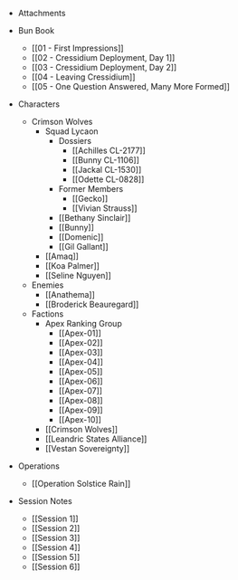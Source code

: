 - Attachments
- Bun Book
	- [[01 - First Impressions]]
	- [[02 - Cressidium Deployment, Day 1]]
	- [[03 - Cressidium Deployment, Day 2]]
	- [[04 - Leaving Cressidium]]
	- [[05 - One Question Answered, Many More Formed]]

- Characters
	- Crimson Wolves
		- Squad Lycaon
			- Dossiers
				- [[Achilles CL-2177]]
				- [[Bunny CL-1106]]
				- [[Jackal CL-1530]]
				- [[Odette CL-0828]]
			- Former Members
				- [[Gecko]]
				- [[Vivian Strauss]]
			- [[Bethany Sinclair]]
			- [[Bunny]]
			- [[Domenic]]
			- [[Gil Gallant]]
		- [[Amaq]]
		- [[Koa Palmer]]
		- [[Seline Nguyen]]
	- Enemies
		- [[Anathema]]
		- [[Broderick Beauregard]]
	- Factions
		- Apex Ranking Group
			- [[Apex-01]]
			- [[Apex-02]]
			- [[Apex-03]]
			- [[Apex-04]]
			- [[Apex-05]]
			- [[Apex-06]]
			- [[Apex-07]]
			- [[Apex-08]]
			- [[Apex-09]]
			- [[Apex-10]]
		- [[Crimson Wolves]]
		- [[Leandric States Alliance]]
		- [[Vestan Sovereignty]]

- Operations
	- [[Operation Solstice Rain]]

- Session Notes
	- [[Session 1]]
	- [[Session 2]]
	- [[Session 3]]
	- [[Session 4]]
	- [[Session 5]]
	- [[Session 6]]
